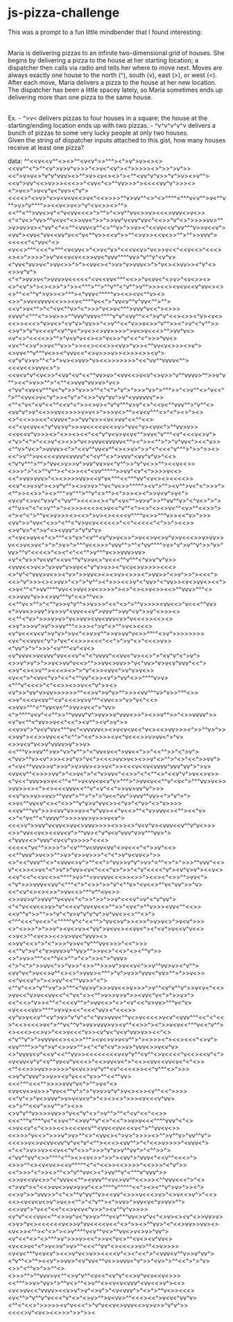 # js-pizza-challenge

This was a prompt to a fun little mindbender that I found interesting:

<br> Maria is delivering pizzas to an infinite two-dimensional grid of houses. She begins by delivering a pizza to the house at her starting location; a dispatcher then calls via radio and tells her where to move next. Moves are always exactly one house to the north (^), south (v), east (>), or west (<). After each move, Maria delivers a pizza to the house at her new location. The dispatcher has been a little spacey lately, so Maria sometimes ends up delivering more than one pizza to the same house.

<br>
Ex.
- ^>v< delivers pizzas to four houses in a square; the house at the starting/ending location ends up with two pizzas. 
- ^v^v^v^v^v delivers a bunch of pizzas to some very lucky people at only two houses. 
<br>Given the string of dispatcher inputs attached to this gist, how many houses receive at least one pizza?

data:
^^<<v<<v><v^^<><>^^<v<v^>>^^^><^>v^>v><><><<vv^^<^>^^<v^>v>v^v>>>^<>v<^<v^><^>>>>><<v>>^>>^>v^>><<^>v>v<>^v^v^vvv><>^^>v><v<><>^><^^<vv^v<v>^v>>^v^>v><>v^<vv>^><<v^>vv^<<>v>>><<<>>^<vv<^<>^^vv>>>^><<<<vv^v^>>><><^>v<>^>v<v^v<^vv><^v^><<<<>^<>v>^v>v<v<v<<>v<^<<<v>>>>>^^v>vv^^<>^<>^^^^<^^^v<v^^>v<^^v^^>v>^v^^^^>><<v<>v<>^v^<v<>><>^^><<^^<^^>vv<>v^<^v<vv<<<>^>^^>^<>v^^vv<>>v><<<>vvv<>v<>><^<^v<>^vv>^^v<v<v><^<>>vv<^>>^>>vv^v<vv^vv<^<<>>^v^<>^>>>>vv>^^>v>vv>v><^vv^<<v>^<<^^<v<v>vv<v^^<>^^v>^>>v><^<<vv<<v^vv^^^v>>v<<v^><vv^><vv<^vv<<vv^v<<^v<^^v>><<v^>>^^<>v>><<v<>>^^<v>>^^>>vvv^><<<<<^<^vv<^<><v<<>^^^<<<^>^^^<v<<vv>vv<>^<>v<^v>^<<<v<v<v>>^v<>>v<<^<<v<<>^<<<><><>^>>>>^>v^v<<v<v<<>>vv<^vvv^^^^<vv>vv>^v^^v^<v^v><^vv<^vv>v<^>vv<>>^>^><vv<><^>v>^v>vvv<>^>^v<><>vv>><^v^<><><v>>v^v^><^<^>vv>v<^>vvv>v<<<<<^<v<<vv<^^^<<>>^v<vv<^<>v>^<v<>><><>^<<v>v^>^<vv>><><>>^>^>><^<v>^^>^^>^^v^^<^v^^>v^^>>><<><v<v<<v^vv<><><>^<v>^<<^^v^>v>><>^^^><^vvv<^^^^^v><<><v<^^v><><>>^>vv<vvvv<<>>><v<^^^^v<<^><v>^vv<v^^v^vv<^^>^^<v>><<v^>v<^^>^<^<v<^^v>^<<v>^>>>^v<>v<^^^>vvv^v<<^><>>><vvv^<^^^<^>>v>>><v>^^vvv^vvv<^^^^v^v^<vv^<v>^<<^>v^v^<<><>><^v><v<><<>><<<>^v>v<>^<v^v>^vv>>^<>v^^<<v><^v>>v<>>^v^^>><^>v^<^v^^>><>v^>^v^v<<<v^<v^^v<^>v<><>vv>>>>^>v<>v<<<>^^>vv^v<><v^<>^<<<<>>^^>^v<v^v<<><>^v<>>^v^<<^<^>>>^vv<><v<^^<>v^>>v<^^v<v>>>^>><<><<<>><vv<v>>^v>><^<v><vv>^vv<v<>>><>v^><>vv<^^v^^^v<>><^vvv<<^<>v>>>v>><v><>>><>><v^><v^v<v>^v>v<v>>^^<^>^>v><>vv>^v><<>>>>>>>^<<^vv^^vvvv<^^><<<v<<>vvv<>^><<v<v^v^<<v>v<>>^<vv^<v<v>^<<^^vv>v>^<vv<<>v<v^<>v>>^v^^vvvv>^^>>v^v^^><<^>v>>^^>^<^^<>v<v>vv^vv>v<v>>^v<><^vv^<vv<v^^^v<^v^>>^v>>>^^<^<^>^v^>^>>>^v>^>^^^>>^<>v^^<>^v<<^^>^^<vv<>v<^v^>><^v^>^<>>^vv^vv^>v^<vvvvvv^>><^^<^v<^<v^<<^^<<v^<^>><>v><^v^v^^^v>v^<>^<<v<^^vvv<v>^^>^v^^<><vv^v^>v^<<>>vv<>>>>v>v<>^>>>v<>^^><v<v^^^<>^<^><>^><<v>><>^<<>>><<^<vvv<^><v>>^vv^v>><v<>vv^<<^^<<><v><<^<v<vv<<^v^vv>v^>>>v<<<<v<<>v>^vv<^v><v<v>v<^>^^vv>v><v>><<v<<v^v>>><>^<>><><<^<<^v^v<<v>v>v<v<^^>vv<^v^^^<v^<<<v<>v^><^v>^<^<v>>^<<<v>>v^<><>>^v<>vvv<vvvvv<^^><^>><^^>^>^v^vv<^><<^v>><^^v>^v<>^>vvvv><^>^<<v^^vv<v^^<><>v>^>>^<^<<<^v^^^>^>>^>><><<^>v^^<v>>v<<<<vvv<vvvv^<^<v^^<>^>vvv^<vv^v^v>^<<><v><^v^v^^^>^^>^vv<>v>>v^>vv^vv>v<^v^^>>^v^v<>>^^><<v<<>><>>>^>^<>^^v^^><^<>><<^<vv^^^^^>>vv^<v^<^>>>>v<<><<^>vv>vvv>^<><>>>>vv><<v^v<^^^<<^^^vv^<v<><><<<<>><<v^<>v>v^><>v^v^^><>v>v>^^v<^v<>>^^^^^<v>><v^>^^<v>><v^^>v<^<^>>>^><^^>><<>>^><>^^^>v^^^>^^v^<>^^><^>>><><^>>v<v^>v<^><v<v^<>v<^v>v^<^vv^^><<<><><^v^<v<^^>v>v^>>^^vv^<v>^v>^<^v<>^>^><^<v>^v><^<^<>v^^>^><>>><<v><<><>v<<^v^^<^><>^<><><v>v<^^<v<v>>^^<<>>^<v>><^><^<^>^^v<>v>>><><<>^>v><><<<<v^^^^v<>>^^^v>><<^v>^>>><vv^>>^vv<^<>>^<^^<^v>v<v<<<<<>^<<^<<<<<^<^>>^><<>><>v^v>^<^>v^<><vvv^>^v^v^v><^<v<>vv<<^<>^^^<>^v>^<v^^<v^v>v<>>^>v<<>v<>v^v>v<<<>>v>vv>>v<<>v<>v<^>^>^<v>>v>^>^^^<vv>v<<>>><v>^vvv^^>^^<^vv^^^^>v>^v^>v^^v^>>^v>^vv>^^v^<<<<>^<><^<^<<^^>v^^^v<>>vvv<v>>vv><v<v>^<^v>>^v<vv^<<v<vv><^^v^v>v<>^v<<<^^v^^^<^v>v^v^v>><vvv<<>v<>^v>vv^v>vv<<^v<v>^v>v>><^v<v<>v>>>><<<><vv><>^v^<^vvv>v<>><^v>^>><v>vv<><><>v><>>><^>vv>>^<>v^>>^><<<^><<>^v^>>><><>vv>^<>^>^v^^><^>>><<>v^<^vv>^<^vv>><v<>vv<v><><<^><>v<^^<^>vv^^^^vv<<v><>vv<><v>v<>>>>^><v><>^<><>v<>><<>^^vvv>^^^<><>>vvv^v>><>vv<vv>^^^v^<<>^^v<><<^^v<>^^>^<^^v>>v^v^^>>v>>>^<<^<>^>^^v>>>><vv<<>^v<<vv><<^^vv><^>vv<>>v<v>v^>v>>v^<vv<<<v><v^>vvv^^>vv^<<v>v^>>v^<>>><><<^^<^v>^>>>v>v>^v<>vv><vv<vvv<<v>v>^v<<<>><<><><>v^>>>v^>v^>>vv^^<v>^<>>><^>v^<>^^><v>v<><<<><v^v<<<v<v^>v^v>^>v<^<>v>v^^>>v>vv^v<>>^^^^<>v^>>>>>>>><v<^<<vvv<^v^>^v<^<<>>><<<^<<^>^>v^<>^<<<>v>><^vv^>^>^>>>^<vv><v^^^<v^<v<><v^vvv<>v<vvv^vv<<<v^<^<^vvvv^<<vv<^v><<>^>^<v^v^<^>v^><>>v^>v^>^>>v<>vv^v<<>^^>>vv<>vv>>^v<^vv>^v>v<v^vvv^<<^><>v^<><vv><>v^^><<<><>^>^v^<>><vv<^>v^v>v<>><v<<^>^<vv<^v>^<<v><^<^^vv^<>><v^>^vv^<>>^^^^v>v><^^^v^<<<>^<^<<>><>>v<<^v^>><><v^>>^vv^v>vv>>>>>>^^<<>v^>v^v>^^>>><vv^^^v>^v>>^^^<>><>v^<<<v<vv^^<v^<<<>v>v^^^<vv<>>^v>^v<^<<><>vv>^^^<^^vv<v<<vv>^^>vv>v<<^>^vv><^><v>^^^^v<<vv>v^<<^^>>^^vvvv^v^>vv>>v^<v>vvv<>>^><>>v^^>>^<>>vvvv^>><v^v<^^<^vv>>v<<^<<^><v^^><v^>v^>><<<v>v>v^>^v<v^vv<^^^v<^<vvvvv<<vvv>><>v<v<v<<^v<><<>vv>><v>><^>>^^v>^>><>vv^><<>>vv<<<^<^^>^<<^>>>><v<^v<<<>>v>vv<^>^v><>>v<v^v<>v^vvvv>v^>>v><<^<v>^^v>>vv^^>v>^v>^v^^>^<^vv<v<<^>vv<<^>>^<<^^>>^<^>v^><^vv>^^v><v^>>><>v^v>^v<^><<<>vv><v>v<><>>v^<>^^>^<>^<<^>>vv^><^<v<^^vvv>>v^>>v^>v>vv><>>v<^>><<<v<<vv><v<v<v>v<v>vv^vvv^vv^>^>v><vv<v^^<>>>>vv^>^<>v<^>^<^v>vv<^<<>>^<^<vv><^^<>^<<v^v^>v<<><v>v>><^v<<^vvv>v>v<<^^<^^>v<vv<v<v^v>^^^>^>vv<v<<^^v^<v<^>^^^vv>v<>>>vv>><><^><><<<vvv<<^^v^<v^<<^>>vv>vv^v^>>><v><<v^v>>v>>vv>^^vvv^>^^>^>^>^v<<^vv^>vvv^^vv><^>^v^>^><>v<^^vv<v><v^<><^<>><v>^^v^v>v^vv<>><^v>^<^v>^<>^v>>>><<vv^^^vv^>>><vv^v>>v><^v^vv><<^v<<>^^<v><^v>vvv<><^^><<^v><>^<^v<^^<^vvvv^^>>>>vv>v>>>v<v^><<<<v>>v^><v>>vv^v<vv<>vv<>vvv>>>><>>><>^v<v^v><vvv<<v^^v^v<>>><>>^vv<<v<><<vv<v^>^^vv><^v^v<v^vvv^v>v^^^vv>^><^vvv<<>^vvv^<v<v^v>>>>^<<<><<<<<^v<^^>>>>^>^<v^^^v<vvv<vv^<>v<<<^<^>>v^<v><<><<^^vvv^>v<>>^^>v>^v>>v<v><v>>>>^<^<^>v^v<vv<>^>><>^<<^vvv^^<>^<vvv<>v^>^^<<^>^vv><vvv>>v^v^>v><v>^<^^<>^>^>>>^^vvv^<<>v^<<>><>v<^<^>v^>^vv><v<^<<<^v>^>>^<^v^<<<<^v^><v^v>v^><<v<><<v^<<^<<v<<v><v><><^^^^>v>^^<v>>v<vvv<<<>><>>^><<><^<>>^^>vv<^><^v^><vvv>>>vvv<<vv^<^^^<^>^<>>^>>^v^<^^v>^<v<<>^^v<^vv^><vvv>>^v><<^<v^<><><>>^>vv<<>^^^v^^<v<>><>>vv>v^>vvv^^v<vv<^<^>>^>>^>>v^<<<v^>v^<^v^vv^><^<^v<<v<<>v>^v^<<<v^vv<v<<>^^<v>>>^<v<^>^^v<v>>>><vv<^^<<>><<v<v>^^v^>>^^>>^v^<^v>v^v^v^v^>v^vv<><>^^<>^><^^^<<<^<v>v<<>^<^^^^^v^<^<<^^>^vv<>v^>><>>^>v>v<>^>v<v^>>><>^<><v>>>^>^>>v^><v<>v><^vv^>v<<v>v<><<vv<<v>^><^<v^>v<<v^v<<><v><>v<v><>^^<v<>><<>v>vv<<v>^v<v>vv><><>vv^<<>^>^<^>>>^v>v<^v^^^vv<>>>^<<^>>><<^^v^>v^<^v>vvv>v^^vv>^^>>v<>^<<>^<><^^v^>><>^>v>>^^^<<^^v<>^^>^<>^>><^>^vvv><^>^<^>^>>vv<^>>^v>>^<>>^^>>>v^<v>>v<<v<^>>v^^vv>v><^v^^><vv^v<^>v<<>v^^<><>^>vvv><^^^>^v^>v>>^vvv<^vv>^^>^>>v<>><<^v<<v^>^><>vv^<<^^vv><v>>^<^><^<v>^v<v>^<<>^v^^>v^>>^^^<^vv>v^>>>vv<<>v>>>^>v^^<v^v^^v^>>v<v<<v>^<<>>vv<<^v>v<<vv<<^<^v<^<><^^>v>>v>v^>><vv<^v<^>^>>v>^><<^<<>^v<v>>><^^<^<<<v^^>^>vv<<>^<>^<v^<<^v>vv>^^^v<^v><v<<<<<vv>vv>^^^^>v>v><<^<<<^vv><^<<<><v>><v^v>v<<v^^<v^>v>^v^v^<^<^vv>vvv<^^v<>v<<<<>v<v^<vvv^^^<<^<^<<>^<<><<<>v<^>^^v<^^v^>vv>vvv>v><v^^<<>>^><^>>v<<vv>v<<^^^v<<^v^^><><<<><<>v>^<<>v<<<^v>><v^v<^v<v^vv>v>><<^<><^v^^v<v>^>^>vvvv<<><<>>^<vv>^^><v<>v>v<v^^>^><>>><^><<><<<^<>v^><vv^^^^>>^v^>v^<>>v>^^><^<^v^<v^>>v>^vvv<>>v<v^v><>^vvvv<v^<<v^<<^^vv>><<<<<<v><<<v<v^v^^<v^^<>v<<<<^v<<><<v^<^><v<vv<v^v^<v^^vv<v^v<<<>^<<>vv<v<^>^<<><vv<<vv<v<^<^<>><^^<<>>>vv>>>>>>^v<v<>>v^v^^<v^<<<<>><<^v^^^<>^<vv>>>><>v^v^vvv^>>v>><v^v<<<^v>>^^<<^^vv><<<^^^<<<v><^^>>>>vvv^v<^>^^>v<^<><vv<v<>v>>>^vv<<^<v>^v^>^>^v>v>v^v^>v<<v>><>><v^^<<^>>>><<^v^<>^v<vv><>vvv^>v>v<v<v^>^<><><>^>>><v<<<v^vv><>^>^^<<v^>>v^^>^<v>><>><>v^v^^v>>>>vv>>^v<<^v^<>^>v^^>^^<<vvvvvvv>^<v^<<^<<>><<<^^^v^^^^v<^<>v<^^<>vv^^v^<>^<<^>>v>v<<<^^^^vvv^<^<><>v<<v^<^<>>><<><<<v<v<v><vv>^^<vv<<vv<<<v<^>^^vv<v<>><<>>>^v<<>^>>>v^>v>^^<>^<vv<><^>v>^>>>><>^^>v^^v>^vv^^v^><<<>>v<>v<vv<vv^v^v<^v^<^^><<<><vv^^>^<^<<>v>>>>^<<v>v<v>vv<^><^<v><<^>v>>v><<v<<^v^<>>^>>>^v^v>v^^vv^>^<^^>>^><^vv^^vv^<>>^^^^<^^><><v<>>^>>^><vv^>^vvv<^<<v^^<<<>^><>>>^^<><v<v<><<v^^^^^<^<^<<>><<>>>>^<<>>>^<^v^>><<^>>>^<<v>^>><>^<v>^<><v>^v^^vv<><^>vv^^v^<^^^v^vvv^>><>>v<<vv<>>^<^vvv<<^^><vvv^^<v<>vv^^<<>><v>><^^vvv<<<^>^<><^>vv^><^<<>vv<<v>>vv>v>v^<vv><vv><<>^^^^v^^^^<v>^<<^><><^^v^>v>^>><^><<>v^<v>>>^vvv>>^<^<>^^v^vv^^v><<vv^<>>>v<<<>v>^<>v<<>v^>^<<><<><v<v<v<>v^>v<><^^>^<^v^^><^>vv>^>vv<v<^v>vv>^^><<>vv^>^v<<^<<^<<>v<v<^<v>v>>^><v^^v^v>>>><v^v^<<<vv<<^^<>>v^v<^v>v>^^^v<v><v^^^vv<>v^v<^<>v><><v^<>>vv>v><>v>^v<><<<<<<v<>>v^vv<<<<v<<v><^<>^>><>^^vv>^<^<<>vv>>vv<vvv>><><v<>><^<v>^><^<<v>><v><v>^<v>><>v^^^^v<v^^v<>^^vv<>v<>v>^vv^><v^<<^<>^<>^^^>v^>>>v><<^>>v<^v<>^^<v<><v^v<v>v<><v<vv><<>v<^<^>v<>v^>v>^^<<<^^vv^<><<<>>v>^^<>v>>>><v<v<^^^v<v<v^><<>v^v<>v>><<<<v^<><^<<^>^<vvv<v^^v>>v^vv^><^v^^<>^^><<v^>>vv>^<v^vv<^^v<>>vvv<^v^>>^<v<v>>^>^^<<^>^>^v><>>^<^^v>^>>^^<><>>>^^>^^vvv>v<^^<>v^v^^<v<<^<v^v^<<>v^v<v<<v<>>><<^^^>>v>^vv>^>^^v<>^^<>v^^<><v<v<vvv^<vv<<>v^><<><v<>vv<<^vvvv><<<v>v>v^>v^<>v^>^<v<vvv^>^<>^>^^v<>><<<><v<^^>^v<v>^^v^v<<<^v^<>^<>v>^^>v<v<v>v>^^<<<><<^>v<v<^vv^v><^^<<vv>^<<v><>^>>>>><v^v<<<^>^v^v<<v<>vvv<<>v>v>>^v^v^>><<<<>v^<v<><<>>>^>>^>><<v>
